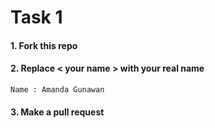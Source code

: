 # Task 1

#### 1. Fork this repo

#### 2. Replace < your name > with your real name

```
Name : Amanda Gunawan
```

#### 3. Make a pull request
